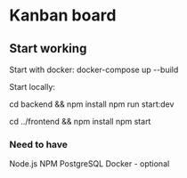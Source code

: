 # Kanban board

## Start working

Start with docker:
docker-compose up --build

Start locally:

cd backend && npm install
npm run start:dev

cd ../frontend && npm install
npm start

### Need to have

Node.js
NPM
PostgreSQL
Docker - optional
